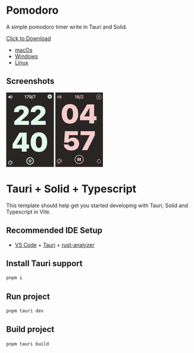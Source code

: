 # Pomodoro
A simple pomodoro timer write in Tauri and Solid.

[Click to Download](https://github.com/andycai/pomodoro/releases)

- [macOs](https://github.com/andycai/pomodoro/releases/download/v0.6.0/Pomodoro_0.6.0_x64.dmg)
- [Windows](https://github.com/andycai/pomodoro/releases/download/v0.6.0/Pomodoro_0.6.0_x64-setup.exe)
- [Linux](https://github.com/andycai/pomodoro/releases/download/v0.6.0/pomodoro_0.6.0_amd64.deb)

## Screenshots

<img src="./screenshots/screenshot.png" width="128" height="200" alt="Screenshot of Pomodoro">

<img src="./screenshots/screenshot_break.png" width="128" height="200" alt="Screenshot of Pomodoro">

# Tauri + Solid + Typescript

This template should help get you started developing with Tauri, Solid and Typescript in Vite.

## Recommended IDE Setup

- [VS Code](https://code.visualstudio.com/) + [Tauri](https://marketplace.visualstudio.com/items?itemName=tauri-apps.tauri-vscode) + [rust-analyzer](https://marketplace.visualstudio.com/items?itemName=rust-lang.rust-analyzer)


## Install Tauri support

```bash
pnpm i
```

## Run project

```bash
pnpm tauri dev
```

## Build project

```bash
pnpm tauri build
`````
